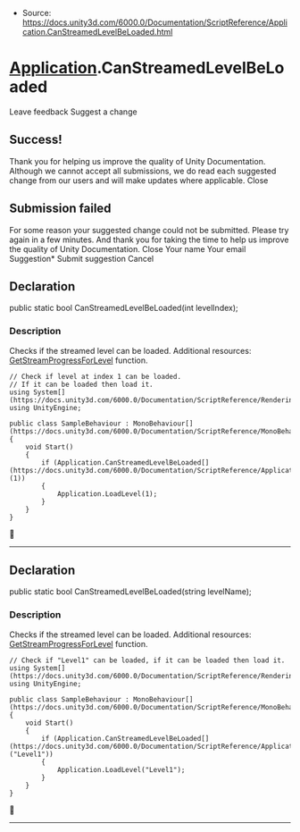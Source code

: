 * Source: https://docs.unity3d.com/6000.0/Documentation/ScriptReference/Application.CanStreamedLevelBeLoaded.html

#  [Application](https://docs.unity3d.com/6000.0/Documentation/ScriptReference/Application.html).CanStreamedLevelBeLoaded
Leave feedback
Suggest a change
## Success!
Thank you for helping us improve the quality of Unity Documentation. Although we cannot accept all submissions, we do read each suggested change from our users and will make updates where applicable.
Close
## Submission failed
For some reason your suggested change could not be submitted. Please <a>try again</a> in a few minutes. And thank you for taking the time to help us improve the quality of Unity Documentation.
Close
Your name Your email Suggestion* Submit suggestion
Cancel
## Declaration
public static bool CanStreamedLevelBeLoaded(int levelIndex); 
### Description
Checks if the streamed level can be loaded.
Additional resources: [GetStreamProgressForLevel](https://docs.unity3d.com/6000.0/Documentation/ScriptReference/Application.GetStreamProgressForLevel.html) function.
```
// Check if level at index 1 can be loaded.
// If it can be loaded then load it.
using System[](https://docs.unity3d.com/6000.0/Documentation/ScriptReference/Rendering.VirtualTexturing.System.html);
using UnityEngine;  
  
public class SampleBehaviour : MonoBehaviour[](https://docs.unity3d.com/6000.0/Documentation/ScriptReference/MonoBehaviour.html)
{
    void Start()
    {
        if (Application.CanStreamedLevelBeLoaded[](https://docs.unity3d.com/6000.0/Documentation/ScriptReference/Application.CanStreamedLevelBeLoaded.html)(1))
        {
            Application.LoadLevel(1);
        }
    }
}

```

* * *
## Declaration
public static bool CanStreamedLevelBeLoaded(string levelName); 
### Description
Checks if the streamed level can be loaded.
Additional resources: [GetStreamProgressForLevel](https://docs.unity3d.com/6000.0/Documentation/ScriptReference/Application.GetStreamProgressForLevel.html) function.
```
// Check if "Level1" can be loaded, if it can be loaded then load it.
using System[](https://docs.unity3d.com/6000.0/Documentation/ScriptReference/Rendering.VirtualTexturing.System.html);
using UnityEngine;  
  
public class SampleBehaviour : MonoBehaviour[](https://docs.unity3d.com/6000.0/Documentation/ScriptReference/MonoBehaviour.html)
{
    void Start()
    {
        if (Application.CanStreamedLevelBeLoaded[](https://docs.unity3d.com/6000.0/Documentation/ScriptReference/Application.CanStreamedLevelBeLoaded.html)("Level1"))
        {
            Application.LoadLevel("Level1");
        }
    }
}

```

* * *
